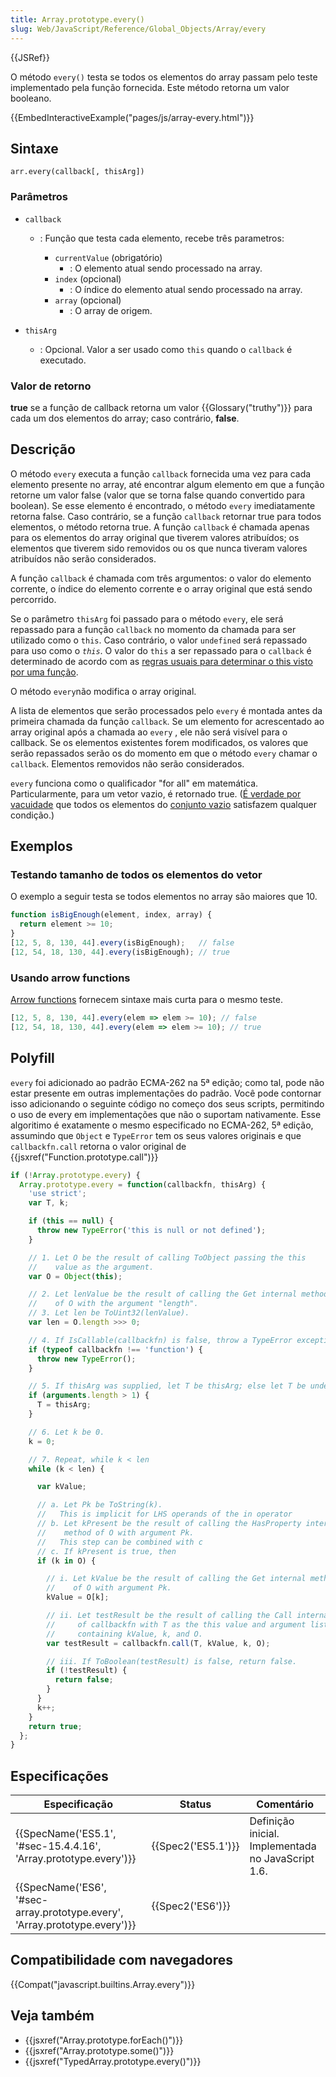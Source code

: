 ```yaml
---
title: Array.prototype.every()
slug: Web/JavaScript/Reference/Global_Objects/Array/every
---
```

{{JSRef}}

O método `every()` testa se todos os elementos do array passam pelo teste implementado pela função fornecida. Este método retorna um valor booleano.

{{EmbedInteractiveExample("pages/js/array-every.html")}}

## Sintaxe

```
arr.every(callback[, thisArg])
```

### Parâmetros

- `callback`

  - : Função que testa cada elemento, recebe três parametros:

    - `currentValue` (obrigatório)
      - : O elemento atual sendo processado na array.
    - `index` (opcional)
      - : O índice do elemento atual sendo processado na array.
    - `array` (opcional)
      - : O array de origem.

- `thisArg`
  - : Opcional. Valor a ser usado como `this` quando o `callback` é executado.

### Valor de retorno

**true** se a função de callback retorna um valor {{Glossary("truthy")}} para cada um dos elementos do array; caso contrário, **false**.

## Descrição

O método `every` executa a função `callback` fornecida uma vez para cada elemento presente no array, até encontrar algum elemento em que a função retorne um valor false (valor que se torna false quando convertido para boolean). Se esse elemento é encontrado, o método `every` imediatamente retorna false. Caso contrário, se a função `callback` retornar true para todos elementos, o método retorna true. A função `callback` é chamada apenas para os elementos do array original que tiverem valores atribuídos; os elementos que tiverem sido removidos ou os que nunca tiveram valores atribuídos não serão considerados.

A função `callback` é chamada com três argumentos: o valor do elemento corrente, o índice do elemento corrente e o array original que está sendo percorrido.

Se o parâmetro `thisArg` foi passado para o método `every`, ele será repassado para a função `callback` no momento da chamada para ser utilizado como o `this`. Caso contrário, o valor `undefined` será repassado para uso como o _`this`_. O valor do `this` a ser repassado para o `callback` é determinado de acordo com as [regras usuais para determinar o this visto por uma função](/pt-BR/docs/Web/JavaScript/Reference/Operators/this).

O método `every`não modifica o array original.

A lista de elementos que serão processados pelo `every` é montada antes da primeira chamada da função `callback`. Se um elemento for acrescentado ao array original após a chamada ao `every` , ele não será visível para o callback. Se os elementos existentes forem modificados, os valores que serão repassados serão os do momento em que o método `every` chamar o `callback`. Elementos removidos não serão considerados.

`every` funciona como o qualificador "for all" em matemática. Particularmente, para um vetor vazio, é retornado true. ([É verdade por vacuidade](https://pt.wikipedia.org/wiki/Verdade_por_vacuidade) que todos os elementos do [conjunto vazio](https://pt.wikipedia.org/wiki/Conjunto_vazio) satisfazem qualquer condição.)

## Exemplos

### Testando tamanho de todos os elementos do vetor

O exemplo a seguir testa se todos elementos no array são maiores que 10.

```js
function isBigEnough(element, index, array) {
  return element >= 10;
}
[12, 5, 8, 130, 44].every(isBigEnough);   // false
[12, 54, 18, 130, 44].every(isBigEnough); // true
```

### Usando arrow functions

[Arrow functions](/pt-BR/docs/Web/JavaScript/Reference/Functions/Arrow_functions) fornecem sintaxe mais curta para o mesmo teste.

```js
[12, 5, 8, 130, 44].every(elem => elem >= 10); // false
[12, 54, 18, 130, 44].every(elem => elem >= 10); // true
```

## Polyfill

`every` foi adicionado ao padrão ECMA-262 na 5ª edição; como tal, pode não estar presente em outras implementações do padrão. Você pode contornar isso adicionando o seguinte código no começo dos seus scripts, permitindo o uso de every em implementações que não o suportam nativamente. Esse algoritimo é exatamente o mesmo especificado no ECMA-262, 5ª edição, assumindo que `Object` e `TypeError` tem os seus valores originais e que `callbackfn.call` retorna o valor original de {{jsxref("Function.prototype.call")}}

```js
if (!Array.prototype.every) {
  Array.prototype.every = function(callbackfn, thisArg) {
    'use strict';
    var T, k;

    if (this == null) {
      throw new TypeError('this is null or not defined');
    }

    // 1. Let O be the result of calling ToObject passing the this
    //    value as the argument.
    var O = Object(this);

    // 2. Let lenValue be the result of calling the Get internal method
    //    of O with the argument "length".
    // 3. Let len be ToUint32(lenValue).
    var len = O.length >>> 0;

    // 4. If IsCallable(callbackfn) is false, throw a TypeError exception.
    if (typeof callbackfn !== 'function') {
      throw new TypeError();
    }

    // 5. If thisArg was supplied, let T be thisArg; else let T be undefined.
    if (arguments.length > 1) {
      T = thisArg;
    }

    // 6. Let k be 0.
    k = 0;

    // 7. Repeat, while k < len
    while (k < len) {

      var kValue;

      // a. Let Pk be ToString(k).
      //   This is implicit for LHS operands of the in operator
      // b. Let kPresent be the result of calling the HasProperty internal
      //    method of O with argument Pk.
      //   This step can be combined with c
      // c. If kPresent is true, then
      if (k in O) {

        // i. Let kValue be the result of calling the Get internal method
        //    of O with argument Pk.
        kValue = O[k];

        // ii. Let testResult be the result of calling the Call internal method
        //     of callbackfn with T as the this value and argument list
        //     containing kValue, k, and O.
        var testResult = callbackfn.call(T, kValue, k, O);

        // iii. If ToBoolean(testResult) is false, return false.
        if (!testResult) {
          return false;
        }
      }
      k++;
    }
    return true;
  };
}
```

## Especificações

| Especificação                                                                                        | Status                   | Comentário                                         |
| ---------------------------------------------------------------------------------------------------- | ------------------------ | -------------------------------------------------- |
| {{SpecName('ES5.1', '#sec-15.4.4.16', 'Array.prototype.every')}}                 | {{Spec2('ES5.1')}} | Definição inicial. Implementada no JavaScript 1.6. |
| {{SpecName('ES6', '#sec-array.prototype.every', 'Array.prototype.every')}} | {{Spec2('ES6')}}     |                                                    |

## Compatibilidade com navegadores

{{Compat("javascript.builtins.Array.every")}}

## Veja também

- {{jsxref("Array.prototype.forEach()")}}
- {{jsxref("Array.prototype.some()")}}
- {{jsxref("TypedArray.prototype.every()")}}
